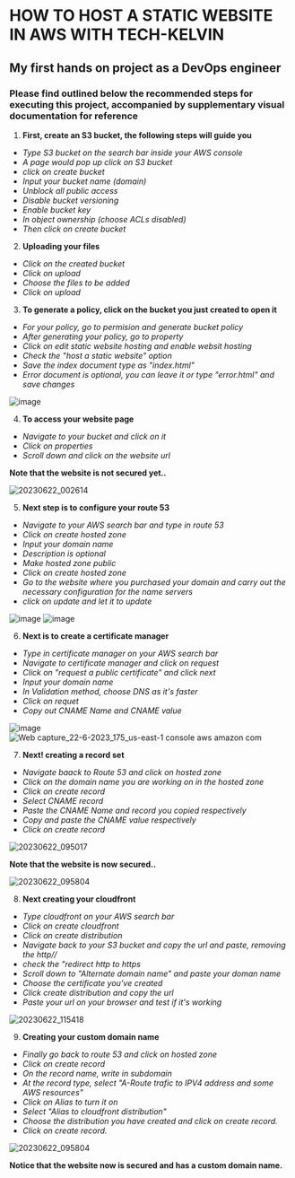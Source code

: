 # HOW TO HOST A STATIC WEBSITE IN AWS WITH TECH-KELVIN #
## My first hands on project as a DevOps engineer ##

### Please find outlined below the recommended steps for executing this project, accompanied by supplementary visual documentation for reference ###

1. **First, create an S3 bucket, the following steps will guide you**
+ *Type S3 bucket on the search bar inside your AWS console*
+ *A page would pop up click on S3 bucket*
+ *click on create bucket*
+ *Input your bucket name (domain)*
+ *Unblock all public access*
+ *Disable bucket versioning*
+ *Enable bucket key*
+ *In object ownership (choose ACLs disabled)*
+ *Then click on create bucket*

2. **Uploading your files**
+ *Click on the created bucket*
+ *Click on upload*
+ *Choose the files to be added*
+ *Click on upload*
  
3. **To generate a policy, click on the bucket you just created to open it**
+ *For your policy, go to permision and generate bucket policy*
+ *After generating your policy, go to property*
+ *Click on edit static website hosting and enable websit hosting*
+ *Check the "host a static website" option*
+ *Save the index document type as "index.html"*
+ *Error document is optional, you can leave it or type "error.html" and save changes*

![image](https://github.com/kelvind627/Class-Project/assets/136044631/18765234-7d5d-4885-9cc8-ceeb1f2e73b8)

4. **To access your website page**
+ *Navigate to your bucket and click on it*
+ *Click on properties*
+ *Scroll down and click on the website url*

**Note that the website is not secured yet..** 

![20230622_002614](https://github.com/kelvind627/Class-Project/assets/136044631/d7b89e84-16b8-4a2a-bee3-60688280686d)

5. **Next step is to configure your route 53**
+ *Navigate to your AWS search bar and type in route 53*
+ *Click on create hosted zone*
+ *Input your domain name*
+ *Description is optional*
+ *Make hosted zone public*
+ *Click on create hosted zone*
+ *Go to the website where you purchased your domain and carry out the necessary configuration for the name servers*
+ *click on update and let it to update*
  
![image](https://github.com/kelvind627/Class-Project/assets/136044631/851e83e3-f2f4-49b0-8800-dfe360fafcf8)
![image](https://github.com/kelvind627/Class-Project/assets/136044631/fa37fb49-a589-4c60-8321-e745a59bd75d)

6. **Next is to create a certificate manager**
+ *Type in certificate manager on your AWS search bar*
+ *Navigate to certificate manager and click on request*
+ *Click on "request a public certificate" and click next*
+ *Input your domain name*
+ *In Validation method, choose DNS as it's faster*
+ *Click on requet*
+ *Copy out CNAME Name and CNAME value*
  
![image](https://github.com/kelvind627/Class-Project/assets/136044631/fcf96bfb-6766-43ae-8d99-b2ff77d1e5c6)
![Web capture_22-6-2023_175_us-east-1 console aws amazon com](https://github.com/kelvind627/Class-Project/assets/136044631/82e951ea-f675-4eec-a75a-c0c93b96b53f)

7. **Next! creating a record set**
+ *Navigate baack to Route 53 and click on hosted zone*
+ *Click on the domain name you are working on in the hosted zone*
+ *Click on create record*
+ *Select CNAME record*
+ *Paste the CNAME Name and record you copied respectively*
+ *Copy and paste the CNAME value respectively*
+ *Click on create record*
 

![20230622_095017](https://github.com/kelvind627/Class-Project/assets/136044631/fa52d1a3-c0a9-4da7-a958-b257d67d06c0)

**Note that the website is now secured..**

![20230622_095804](https://github.com/kelvind627/Class-Project/assets/136044631/c114360f-b2d2-4b9e-869b-6cae2d4bf97a)

8. **Next creating your cloudfront**
+ *Type cloudfront on your AWS search bar*
+ *Click on create cloudfront*
+ *Click on create distribution*
+ *Navigate back to your S3 bucket and copy the url and paste, removing the http//*
+ *check the "redirect http to https*
+ *Scroll down to "Alternate domain name" and paste your doman name*
+ *Choose the certificate you've created*
+ *Click create distribution and copy the url*
+ *Paste your url on your browser and test if it's working*

![20230622_115418](https://github.com/kelvind627/Class-Project/assets/136044631/6b48895d-33bb-42bb-a933-5ff6f1f372da)

9. **Creating your custom domain name**
+ *Finally go back to route 53 and click on hosted zone*
+ *Click on create record*
+ *On the record name, write in subdomain*
+ *At the record type, select "A-Route trafic to IPV4 address and some AWS resources"*
+ *Click on Alias to turn it on*
+ *Select "Alias to cloudfront distribution"*
+ *Choose the distribution you have created and click on create record.*
+ *Click on create record.*

![20230622_095804](https://github.com/kelvind627/Class-Project/assets/136044631/deca58f7-c1d0-4b29-bf15-5f2629839ae3)

**Notice that the website now is secured and has a custom domain name.**









  





